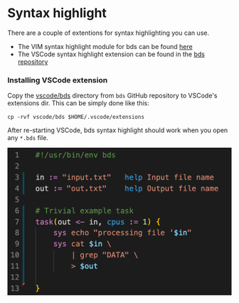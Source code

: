 # Syntax highlight 

There are a couple of extentions for syntax highlighting you can use.

- The VIM syntax highlight module for bds can be found [here](https://github.com/serine/bdsSyntaxHighlight)
- The VSCode syntax highlight extension can be found in the [bds repository](https://github.com/pcingola/bds/tree/main/vscode/bds)

### Installing VSCode extension

Copy the [vscode/bds](https://github.com/pcingola/bds/tree/main/vscode/bds) directory from `bds` GitHub repository to VSCode's extensions dir.
This can be simply done like this:
```
cp -rvf vscode/bds $HOME/.vscode/extensions
```

After re-starting VSCode, bds syntax highlight should work when you open any `*.bds` file.

![Syntax highlighing](img/syntax.png)
